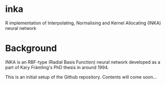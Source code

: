 # inka
R implementation of Interpolating, Normalising and Kernel Allocating (INKA) neural network

# Background
INKA is an RBF-type (Radial Basis Function) neural network developed as a part of Kary Främling's PhD thesis in around 1994. 

This is an initial setup of the Github repository. Contents will come soon...
